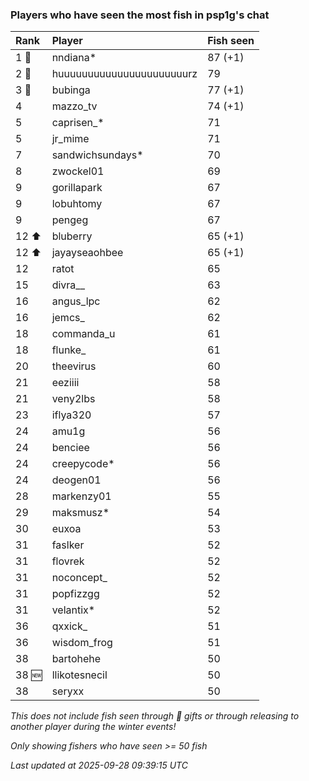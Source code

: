 ### Players who have seen the most fish in psp1g's chat

| Rank  | Player                    | Fish seen |
|:------|:--------------------------|:----------|
| 1 🥇  | nndiana*                  | 87 (+1)   |
| 2 🥈  | huuuuuuuuuuuuuuuuuuuuuurz | 79        |
| 3 🥉  | bubinga                   | 77 (+1)   |
| 4     | mazzo_tv                  | 74 (+1)   |
| 5     | caprisen_*                | 71        |
| 5     | jr_mime                   | 71        |
| 7     | sandwichsundays*          | 70        |
| 8     | zwockel01                 | 69        |
| 9     | gorillapark               | 67        |
| 9     | lobuhtomy                 | 67        |
| 9     | pengeg                    | 67        |
| 12 ⬆  | bluberry                  | 65 (+1)   |
| 12 ⬆  | jayayseaohbee             | 65 (+1)   |
| 12    | ratot                     | 65        |
| 15    | divra__                   | 63        |
| 16    | angus_lpc                 | 62        |
| 16    | jemcs_                    | 62        |
| 18    | commanda_u                | 61        |
| 18    | flunke_                   | 61        |
| 20    | theevirus                 | 60        |
| 21    | eeziiii                   | 58        |
| 21    | veny2lbs                  | 58        |
| 23    | iflya320                  | 57        |
| 24    | amu1g                     | 56        |
| 24    | benciee                   | 56        |
| 24    | creepycode*               | 56        |
| 24    | deogen01                  | 56        |
| 28    | markenzy01                | 55        |
| 29    | maksmusz*                 | 54        |
| 30    | euxoa                     | 53        |
| 31    | faslker                   | 52        |
| 31    | flovrek                   | 52        |
| 31    | noconcept_                | 52        |
| 31    | popfizzgg                 | 52        |
| 31    | velantix*                 | 52        |
| 36    | qxxick_                   | 51        |
| 36    | wisdom_frog               | 51        |
| 38    | bartohehe                 | 50        |
| 38 🆕 | llikotesnecil             | 50        |
| 38    | seryxx                    | 50        |

_This does not include fish seen through 🎁 gifts or through releasing to another player during the winter events!_

_Only showing fishers who have seen >= 50 fish_

_Last updated at 2025-09-28 09:39:15 UTC_